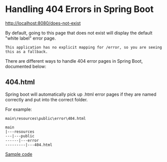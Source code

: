 # Handling 404 Errors in Spring Boot

<http://localhost:8080/does-not-exist>

By default, going to this page that does not exist will display the default "white label" error page. 

```
This application has no explicit mapping for /error, so you are seeing this as a fallback.
```

There are different ways to handle 404 error pages in Spring Boot, documented below:

## 404.html

Spring boot will automatically pick up .html error pages if they are named correctly and put into the correct folder. 

For example:

```
main\resources\public\error\404.html

main
|---resources
---|---public
------|---error
---------|---404.html
```

[Sample code](https://github.com/g-milligan/spring-boot-sample/blob/404htmlpage/src/main/resources/public/error/404.html)